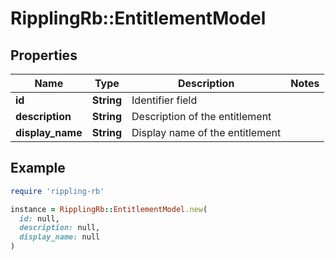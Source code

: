 # RipplingRb::EntitlementModel

## Properties

| Name | Type | Description | Notes |
| ---- | ---- | ----------- | ----- |
| **id** | **String** | Identifier field |  |
| **description** | **String** | Description of the entitlement |  |
| **display_name** | **String** | Display name of the entitlement |  |

## Example

```ruby
require 'rippling-rb'

instance = RipplingRb::EntitlementModel.new(
  id: null,
  description: null,
  display_name: null
)
```

